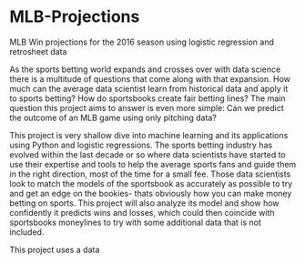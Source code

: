 # MLB-Projections
MLB Win projections for the 2016 season using logistic regression and retrosheet data

As the sports betting world expands and crosses over with data science there is a multitude of questions that come along with that expansion. 
How much can the average data scientist learn from historical data and apply it to sports betting?
How do sportsbooks create fair betting lines?
The main question this project aims to answer is even more simple: Can we predict the outcome of an MLB game using only pitching data?


This project is very shallow dive into machine learning and its applications using Python and logistic regressions. The sports betting industry has evolved within the last decade or so where data scientists have started to use their expertise and tools to help the average sports fans and guide them in the right direction, most of the time for a small fee. Those data scientists look to match the models of the sportsbook as accurately as possible to try and get an edge on the bookies- thats obviously how you can make money betting on sports. This project will also analyze its model and show how confidently it predicts wins and losses, which could then coincide with sportsbooks moneylines to try with some additional data that is not included. 


This project uses a data 

